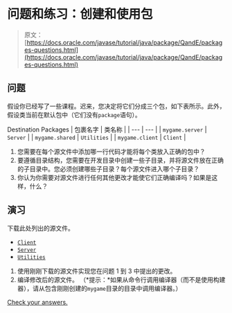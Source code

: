 # 问题和练习：创建和使用包

> 原文： [https://docs.oracle.com/javase/tutorial/java/package/QandE/packages-questions.html](https://docs.oracle.com/javase/tutorial/java/package/QandE/packages-questions.html)

## 问题

假设你已经写了一些课程。迟来，您决定将它们分成三个包，如下表所示。此外，假设类当前在默认包中（它们没有`package`语句）。

Destination Packages
| 包裹名字 | 类名称 |
| --- | --- |
| `mygame.server` | `Server` |
| `mygame.shared` | `Utilities` |
| `mygame.client` | `Client` |

1.  您需要在每个源文件中添加哪一行代码才能将每个类放入正确的包中？
2.  要遵循目录结构，您需要在开发目录中创建一些子目录，并将源文件放在正确的子目录中。您必须创建哪些子目录？每个源文件进入哪个子目录？
3.  你认为你需要对源文件进行任何其他更改才能使它们正确编译吗？如果是这样，什么？

## 演习

下载此处列出的源文件。

*   [`Client`](question/Client.java)
*   [`Server`](question/Server.java)
*   [`Utilities`](question/Utilities.java)

1.  使用刚刚下载的源文件实现您在问题 1 到 3 中提出的更改。
2.  编译修改后的源文件。 （*提示：*如果从命令行调用编译器（而不是使用构建器），请从包含刚刚创建的`mygame`目录的目录中调用编译器。）

[Check your answers.](packages-answers.html)
